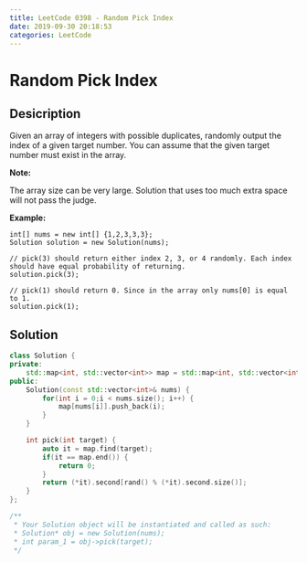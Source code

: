```yaml
---
title: LeetCode 0398 - Random Pick Index
date: 2019-09-30 20:18:53
categories: LeetCode
---
```

# Random Pick Index

<!--more-->

## Desicription

Given an array of integers with possible duplicates, randomly output the index of a given target number. You can assume that the given target number must exist in the array.

**Note:**

The array size can be very large. Solution that uses too much extra space will not pass the judge.

**Example:**

```
int[] nums = new int[] {1,2,3,3,3};
Solution solution = new Solution(nums);

// pick(3) should return either index 2, 3, or 4 randomly. Each index should have equal probability of returning.
solution.pick(3);

// pick(1) should return 0. Since in the array only nums[0] is equal to 1.
solution.pick(1);
```

## Solution

```cpp
class Solution {
private:
    std::map<int, std::vector<int>> map = std::map<int, std::vector<int>>{};
public:
    Solution(const std::vector<int>& nums) {
        for(int i = 0;i < nums.size(); i++) {
            map[nums[i]].push_back(i);
        }
    }

    int pick(int target) {
        auto it = map.find(target);
        if(it == map.end()) {
            return 0;
        }
        return (*it).second[rand() % (*it).second.size()];
    }
};

/**
 * Your Solution object will be instantiated and called as such:
 * Solution* obj = new Solution(nums);
 * int param_1 = obj->pick(target);
 */
```